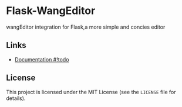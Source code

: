 # Flask-WangEditor

wangEditor integration for Flask,a more simple and concies editor

## Links

* [Documentation #!todo](#todo)


## License

This project is licensed under the MIT License (see the `LICENSE` file for details).
